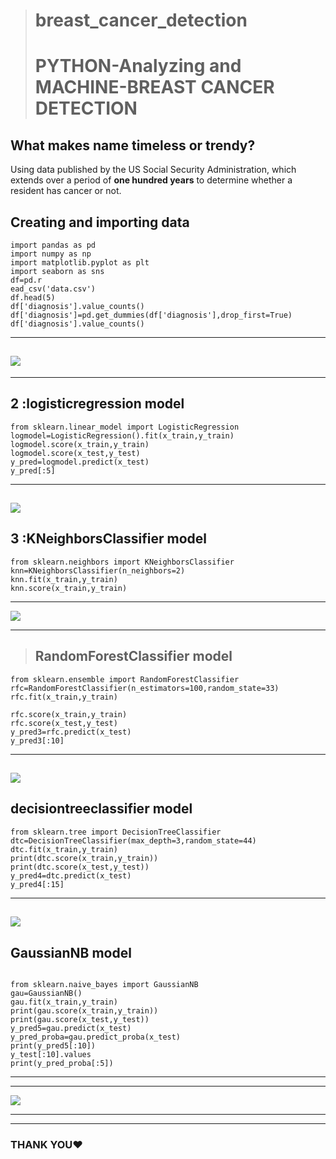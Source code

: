 ># breast_cancer_detection
># PYTHON-Analyzing and MACHINE-BREAST CANCER DETECTION
## What makes name timeless or trendy?
Using data published by the US Social Security Administration, which extends over a period of **one hundred years** to determine whether a resident has cancer or not.

## Creating and importing data 

```
import pandas as pd
import numpy as np
import matplotlib.pyplot as plt
import seaborn as sns
df=pd.r
ead_csv('data.csv')
df.head(5)
df['diagnosis'].value_counts()
df['diagnosis']=pd.get_dummies(df['diagnosis'],drop_first=True)
df['diagnosis'].value_counts()

```
-----------------
![](dataset/1.png)
------------------------

-----------------------------------
## 2 :logisticregression model
```
from sklearn.linear_model import LogisticRegression
logmodel=LogisticRegression().fit(x_train,y_train)
logmodel.score(x_train,y_train)
logmodel.score(x_test,y_test)
y_pred=logmodel.predict(x_test)
y_pred[:5]
```
------------------------
![](dataset/logisticregression.png)
------------------------
## 3 :KNeighborsClassifier model
```
from sklearn.neighbors import KNeighborsClassifier
knn=KNeighborsClassifier(n_neighbors=2)
knn.fit(x_train,y_train)
knn.score(x_train,y_train)
```
---------------
![](dataset/kneighborsclassifier.png )

------------------------
>## RandomForestClassifier model
```
from sklearn.ensemble import RandomForestClassifier
rfc=RandomForestClassifier(n_estimators=100,random_state=33)
rfc.fit(x_train,y_train)

rfc.score(x_train,y_train)
rfc.score(x_test,y_test)
y_pred3=rfc.predict(x_test)
y_pred3[:10]

```
------------------------
![](dataset/randomforestcalssifier.png )
---------------------------
## decisiontreeclassifier model
```
from sklearn.tree import DecisionTreeClassifier
dtc=DecisionTreeClassifier(max_depth=3,random_state=44)
dtc.fit(x_train,y_train)
print(dtc.score(x_train,y_train))
print(dtc.score(x_test,y_test))
y_pred4=dtc.predict(x_test)
y_pred4[:15]
```
----------------------
![]( dataset/decisiontreeclassifier.png)
--------------------------
## GaussianNB model
```

from sklearn.naive_bayes import GaussianNB
gau=GaussianNB()
gau.fit(x_train,y_train)
print(gau.score(x_train,y_train))
print(gau.score(x_test,y_test))
y_pred5=gau.predict(x_test)
y_pred_proba=gau.predict_proba(x_test)
print(y_pred5[:10])
y_test[:10].values
print(y_pred_proba[:5])

```
------------------

---------------------------

![](dataset/GaussianNB.png )

------------------------------------

-------------------------------
### THANK YOU♥
